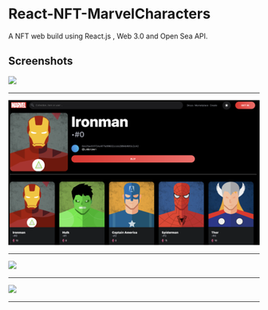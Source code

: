 
# React-NFT-MarvelCharacters
A NFT web build using React.js , Web 3.0 and Open Sea API.

## Screenshots
<img src="https://github.com/ramanic/React-NFT-MarvelCharacters/blob/main/demo1.png?raw=true"></img><hr>
<img src="https://github.com/ramanic/React-NFT-MarvelCharacters/blob/main/demo2.png?raw=true"></img><hr>
<img src="https://github.com/ramanic/React-NFT-MarvelCharacters/blob/main/demo3.png?raw=true"></img><hr>
<img src="https://github.com/ramanic/React-NFT-MarvelCharacters/blob/main/demo4.png?raw=true"></img><hr>
